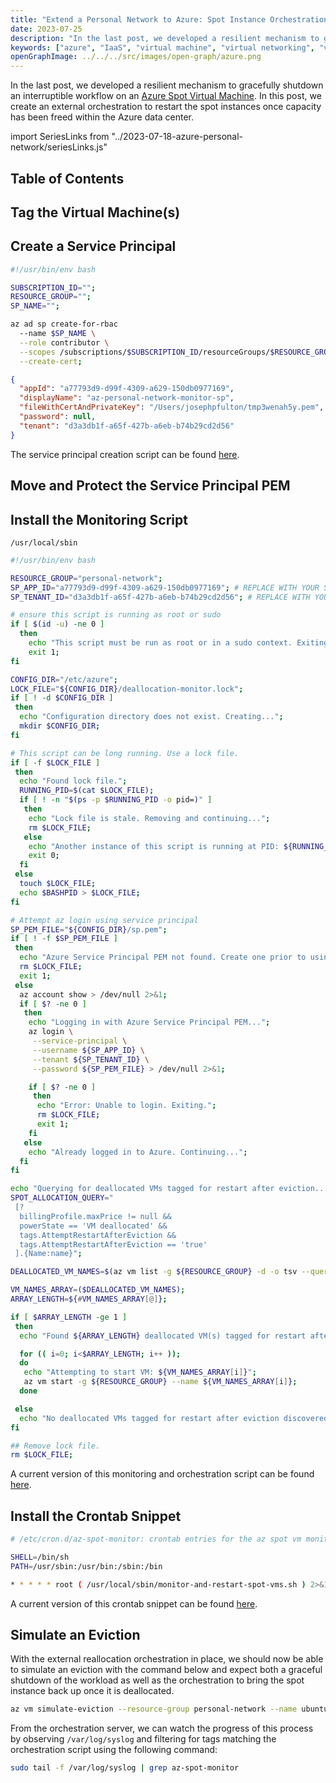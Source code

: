 ```yaml
---
title: "Extend a Personal Network to Azure: Spot Instance Orchestration"
date: 2023-07-25
description: "In the last post, we developed a resilient mechanism to gracefully shutdown an interruptible workflow on an Azure Spot Virtual Machine. In this post, we create an external orchestration to restart the spot instances once capacity has been freed within the Azure data center."
keywords: ["azure", "IaaS", "virtual machine", "virtual networking", "vpn"]
openGraphImage: ../../../src/images/open-graph/azure.png
---
```


In the <Link to="/blog/2023-07-24-azure-personal-network-spot-instance/">last post</Link>,
we developed a resilient mechanism to gracefully shutdown an interruptible
workflow on an
[Azure Spot Virtual Machine](https://azure.microsoft.com/en-us/products/virtual-machines/spot).
In this post, we create an external orchestration to restart the spot instances
once capacity has been freed within the Azure data center.

import SeriesLinks from "../2023-07-18-azure-personal-network/seriesLinks.js"

<SeriesLinks />

## Table of Contents

## Tag the Virtual Machine(s)

## Create a Service Principal

```sh
#!/usr/bin/env bash

SUBSCRIPTION_ID="";
RESOURCE_GROUP="";
SP_NAME="";

az ad sp create-for-rbac
  --name $SP_NAME \
  --role contributor \
  --scopes /subscriptions/$SUBSCRIPTION_ID/resourceGroups/$RESOURCE_GROUP \
  --create-cert;
```

```json
{
  "appId": "a77793d9-d99f-4309-a629-150db0977169",
  "displayName": "az-personal-network-monitor-sp",
  "fileWithCertAndPrivateKey": "/Users/josephpfulton/tmp3wenah5y.pem",
  "password": null,
  "tenant": "d3a3db1f-a65f-427b-a6eb-b74b29cd2d56"
}
```

The service principal creation script can be found
[here](https://github.com/jpfulton/example-linux-configs/blob/main/home/jpfulton/create-azure-rbac-sp-for-resource-group.sh).

## Move and Protect the Service Principal PEM

## Install the Monitoring Script

`/usr/local/sbin`

```sh
#!/usr/bin/env bash

RESOURCE_GROUP="personal-network";
SP_APP_ID="a77793d9-d99f-4309-a629-150db0977169"; # REPLACE WITH YOUR SP APPID
SP_TENANT_ID="d3a3db1f-a65f-427b-a6eb-b74b29cd2d56"; # REPLACE WITH YOUR SP TENANTID

# ensure this script is running as root or sudo
if [ $(id -u) -ne 0 ]
  then
    echo "This script must be run as root or in a sudo context. Exiting.";
    exit 1;
fi

CONFIG_DIR="/etc/azure";
LOCK_FILE="${CONFIG_DIR}/deallocation-monitor.lock";
if [ ! -d $CONFIG_DIR ]
 then
  echo "Configuration directory does not exist. Creating...";
  mkdir $CONFIG_DIR;
fi

# This script can be long running. Use a lock file.
if [ -f $LOCK_FILE ]
 then
  echo "Found lock file.";
  RUNNING_PID=$(cat $LOCK_FILE);
  if [ ! -n "$(ps -p $RUNNING_PID -o pid=)" ]
   then
    echo "Lock file is stale. Removing and continuing...";
    rm $LOCK_FILE;
   else
    echo "Another instance of this script is running at PID: ${RUNNING_PID}. Exiting...";
    exit 0;
  fi
 else
  touch $LOCK_FILE;
  echo $BASHPID > $LOCK_FILE;
fi

# Attempt az login using service principal
SP_PEM_FILE="${CONFIG_DIR}/sp.pem";
if [ ! -f $SP_PEM_FILE ]
 then
  echo "Azure Service Principal PEM not found. Create one prior to using this script...";
  rm $LOCK_FILE;
  exit 1;
 else
  az account show > /dev/null 2>&1;
  if [ $? -ne 0 ]
   then
    echo "Logging in with Azure Service Principal PEM...";
    az login \
     --service-principal \
     --username ${SP_APP_ID} \
     --tenant ${SP_TENANT_ID} \
     --password ${SP_PEM_FILE} > /dev/null 2>&1;

    if [ $? -ne 0 ]
     then
      echo "Error: Unable to login. Exiting.";
      rm $LOCK_FILE;
      exit 1;
    fi
   else
    echo "Already logged in to Azure. Continuing...";
  fi
fi

echo "Querying for deallocated VMs tagged for restart after eviction...";
SPOT_ALLOCATION_QUERY="
 [?
  billingProfile.maxPrice != null &&
  powerState == 'VM deallocated' &&
  tags.AttemptRestartAfterEviction &&
  tags.AttemptRestartAfterEviction == 'true'
 ].{Name:name}";

DEALLOCATED_VM_NAMES=$(az vm list -g ${RESOURCE_GROUP} -d -o tsv --query "${SPOT_ALLOCATION_QUERY}");

VM_NAMES_ARRAY=($DEALLOCATED_VM_NAMES);
ARRAY_LENGTH=${#VM_NAMES_ARRAY[@]};

if [ $ARRAY_LENGTH -ge 1 ]
 then
  echo "Found ${ARRAY_LENGTH} deallocated VM(s) tagged for restart after eviction.";

  for (( i=0; i<$ARRAY_LENGTH; i++ ));
  do
   echo "Attempting to start VM: ${VM_NAMES_ARRAY[i]}";
   az vm start -g ${RESOURCE_GROUP} --name ${VM_NAMES_ARRAY[i]};
  done

 else
  echo "No deallocated VMs tagged for restart after eviction discovered.";
fi

## Remove lock file.
rm $LOCK_FILE;
```

A current version of this monitoring and orchestration script can be found
[here](https://github.com/jpfulton/example-linux-configs/blob/main/usr/local/sbin/monitor-and-restart-spot-vms.sh).

## Install the Crontab Snippet

```sh
# /etc/cron.d/az-spot-monitor: crontab entries for the az spot vm monitor script

SHELL=/bin/sh
PATH=/usr/sbin:/usr/bin:/sbin:/bin

* * * * * root ( /usr/local/sbin/monitor-and-restart-spot-vms.sh ) 2>&1 | logger -t az-spot-monitor

```

A current version of this crontab snippet can be found
[here](https://github.com/jpfulton/example-linux-configs/blob/main/etc/cron.d/az-spot-monitor).

## Simulate an Eviction

With the external reallocation orchestration in place, we should now be able to
simulate an eviction with the command below and expect both a graceful shutdown
of the workload as well as the orchestration to bring the spot instance back up
once it is deallocated.

```bash
az vm simulate-eviction --resource-group personal-network --name ubuntu-backup-server-spot
```

From the orchestration server, we can watch the progress of this process by
observing `/var/log/syslog` and filtering for tags matching the orchestration
script using the following command:

```bash
sudo tail -f /var/log/syslog | grep az-spot-monitor
```
